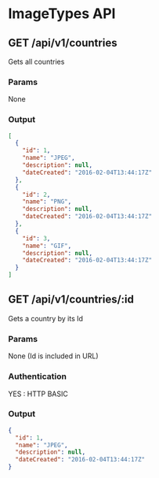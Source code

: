 # ImageTypes API

<a name="index"></a>
## GET /api/v1/countries
Gets all countries
### Params
None
### Output
```json
[
  {
    "id": 1,
    "name": "JPEG",
    "description": null,
    "dateCreated": "2016-02-04T13:44:17Z"
  },
  {
    "id": 2,
    "name": "PNG",
    "description": null,
    "dateCreated": "2016-02-04T13:44:17Z"
  },
  {
    "id": 3,
    "name": "GIF",
    "description": null,
    "dateCreated": "2016-02-04T13:44:17Z"
  }
]
```
<a name="show"></a>
## GET /api/v1/countries/:id
Gets a country by its Id
### Params
None (Id is included in URL)
### Authentication
YES : HTTP BASIC
### Output
```json
{
  "id": 1,
  "name": "JPEG",
  "description": null,
  "dateCreated": "2016-02-04T13:44:17Z"
}
```
